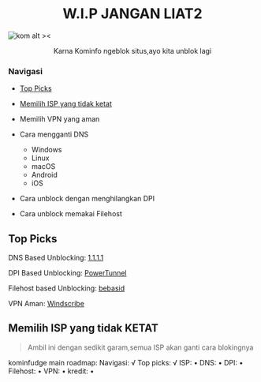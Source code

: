 <h1 align="center">W.I.P JANGAN LIAT2</h1>

![kom alt ><](https://cdn.discordapp.com/attachments/973116913045602334/1004377183902507079/kom.png)
<p align="center">Karna Kominfo ngeblok situs,ayo kita unblok lagi</p>

### Navigasi

- [Top Picks](#top-picks)

- [Memilih ISP yang tidak ketat](#memilih-isp-yang-tidak-ketat)

- Memilih VPN yang aman

- Cara mengganti DNS
  - Windows
  - Linux
  - macOS
  - Android
  - iOS

- Cara unblock dengan menghilangkan DPI

- Cara unblock memakai Filehost

## Top Picks

DNS Based Unblocking: [1.1.1.1](https://1.1.1.1)

DPI Based Unblocking: [PowerTunnel](https://github.com/krlvm/PowerTunnel)

Filehost based Unblocking: [bebasid](https://github.com/bebasid/bebasid)

VPN Aman: [Windscribe](https://windscribe.com)

## Memilih ISP yang tidak KETAT
> Ambil ini dengan sedikit garam,semua ISP akan ganti cara blokingnya

kominfudge main roadmap:
Navigasi: √
Top picks: √
ISP: •
DNS: •
DPI: •
Filehost: •
VPN: •
kredit: •
